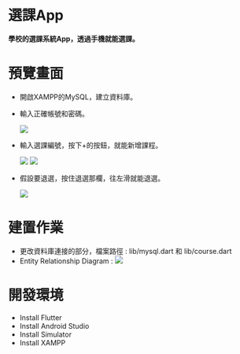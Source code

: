 # 選課App
**學校的選課系統App，透過手機就能選課。**
# 預覽畫面
* 開啟XAMPP的MySQL，建立資料庫。
* 輸入正確帳號和密碼。
  
    ![](https://i.imgur.com/EiuJjtD.gif)
* 輸入選課編號，按下+的按鈕，就能新增課程。
  
    ![](https://i.imgur.com/aY421Ue.png)
    ![](https://i.imgur.com/0RscIbc.gif)
* 假設要退選，按住退選那欄，往左滑就能退選。
  
    ![](https://i.imgur.com/BHB03NG.png)
# 建置作業
* 更改資料庫連接的部分，檔案路徑 : lib/mysql.dart 和 lib/course.dart
* Entity Relationship Diagram :
   ![](https://i.imgur.com/nCvReBG.png)
# 開發環境
* Install Flutter
* Install Android Studio 
* Install Simulator
* Install XAMPP
    




